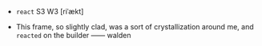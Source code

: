 - `react` S3 W3 [riˈækt]



-  This frame, so slightly clad, was a sort of crystallization around me, and `reacted` on the builder —— walden